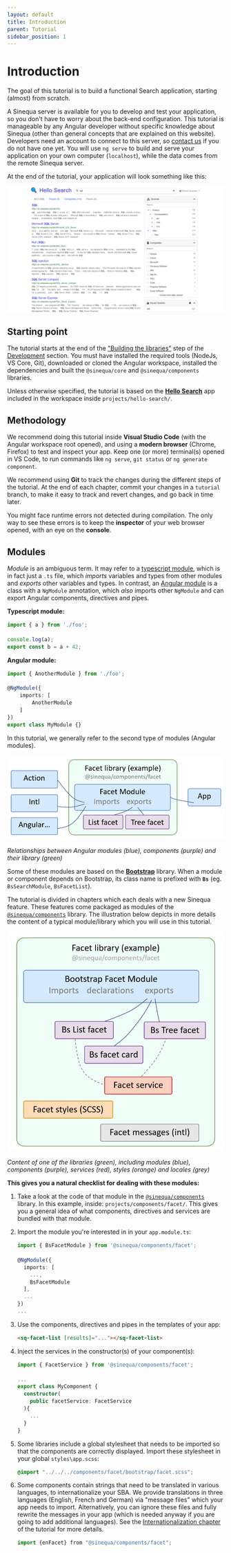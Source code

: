 ```yaml
---
layout: default
title: Introduction
parent: Tutorial
sidebar_position: 1
---
```


# Introduction

The goal of this tutorial is to build a functional Search application, starting (almost) from scratch.

A Sinequa server is available for you to develop and test your application, so you don't have to worry about the back-end configuration. This tutorial is manageable by any Angular developer without specific knowledge about Sinequa (other than general concepts that are explained on this website). Developers need an account to connect to this server, so [contact us](/docs/contact) if you do not have one yet. You will use `ng serve` to build and serve your application on your own computer (`localhost`), while the data comes from the remote Sinequa server.

At the end of the tutorial, your application will look something like this:

![Finished app](/assets/tutorial/finished.png)

## Starting point

The tutorial starts at the end of the ["Building the libraries"](../guides/3-development.md#building-the-libraries) step of the [Development](/guides/3-development.md) section. You must have installed the required tools (NodeJs, VS Core, Git), downloaded or cloned the Angular workspace, installed the dependencies and built the `@sinequa/core` and `@sinequa/components` libraries.

Unless otherwise specified, the tutorial is based on the [**Hello Search**](/apps/1-hello-search.md) app included in the workspace inside `projects/hello-search/`.

## Methodology

We recommend doing this tutorial inside **Visual Studio Code** (with the Angular workspace root opened), and using a **modern browser** (Chrome, Firefox) to test and inspect your app. Keep one (or more) terminal(s) opened in VS Code, to run commands like `ng serve`, `git status` or `ng generate component`.

We recommend using **Git** to track the changes during the different steps of the tutorial. At the end of each chapter, commit your changes in a `tutorial` branch, to make it easy to track and revert changes, and go back in time later.

You might face runtime errors not detected during compilation. The only way to see these errors is to keep the **inspector** of your web browser opened, with an eye on the **console**.

## Modules

*Module* is an ambiguous term. It may refer to a [typescript module](https://www.typescriptlang.org/docs/handbook/modules.html), which is in fact just a `.ts` file, which *imports* variables and types from other modules and *exports* other variables and types. In contrast, an [Angular module](https://angular.io/guide/architecture-modules) is a class with a `NgModule` annotation, which *also* imports other `NgModule` and can export Angular components, directives and pipes.

**Typescript module:**

```ts
import { a } from './foo';

console.log(a);
export const b = a + 42;
```

**Angular module:**

```ts
import { AnotherModule } from './foo';

@NgModule({
    imports: [
        AnotherModule
    ]
})
export class MyModule {}
```

In this tutorial, we generally refer to the second type of modules (Angular modules).

![Sample module](/assets/tutorial/modules.png)
<p class="text--center"><em>Relationships between Angular modules (blue), components (purple) and their library (green)</em></p>

Some of these modules are based on the [**Bootstrap**](https://getbootstrap.com/) library. When a module or component depends on Bootstrap, its class name is prefixed with **`Bs`** (eg. `BsSearchModule`, `BsFacetList`).

The tutorial is divided in chapters which each deals with a new Sinequa feature. These features come packaged as modules of the [`@sinequa/components`](/libraries/components/components.md) library. The illustration below depicts in more details the content of a typical module/library which you will use in this tutorial.

![Sample module](/assets/tutorial/modules2.png)
<p class="text--center"><em>Content of one of the libraries (green), including modules (blue), components (purple), services (red), styles (orange) and locales (grey)</em></p>


**This gives you a natural checklist for dealing with these modules:**

1. Take a look at the code of that module in the [`@sinequa/components`](/libraries/components/components.md) library. In this example, inside: `projects/components/facet/`. This gives you a general idea of what components, directives and services are bundled with that module.

2. Import the module you're interested in in your `app.module.ts`:

    ```ts
    import { BsFacetModule } from '@sinequa/components/facet';

    @NgModule({
      imports: [
        ...,
        BsFacetModule
      ],
      ...
    })
    ...
    ```

3. Use the components, directives and pipes in the templates of your app:

    ```html
    <sq-facet-list [results]="..."></sq-facet-list>
    ```

4. Inject the services in the constructor(s) of your component(s):

    ```ts
    import { FacetService } from '@sinequa/components/facet';

    ...
    export class MyComponent {
      constructor(
        public facetService: FacetService
      ){
        ...
      }
    }
    ```

5. Some libraries include a global stylesheet that needs to be imported so that the components are correctly displayed. Import these stylesheet in your global `styles\app.scss`:

    ```scss
    @import "../../../components/facet/bootstrap/facet.scss";
    ```

6. Some components contain strings that need to be translated in various languages, to internationalize your SBA. We provide translations in three languages (English, French and German) via "message files" which your app needs to import. Alternatively, you can ignore these files and fully rewrite the messages in your app (which is needed anyway if you are going to add additional languages). See the [Internationalization chapter](intl.md) of the tutorial for more details.

    ```ts
    import {enFacet} from "@sinequa/components/facet";
    ```
